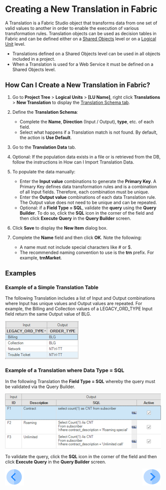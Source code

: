 # Creating a New Translation in Fabric



A Translation is a Fabric Studio object that transforms data from one set of valid values to another in order to enable the execution of various transformation rules. Translation objects can be used as decision tables in Fabric and can be defined either on a [Shared Objects](/articles/04_fabric_studio/12_shared_objects.md) level or on a [Logical Unit](/articles/03_logical_units/01_LU_overview.md) level. 
* Translations defined on a Shared Objects level can be used in all objects included in a project. 
* When a Translation is used for a Web Service it must be defined on a Shared Objects level.

## How Can I Create a New Translation in Fabric?
1.	Go to **Project Tree** > **Logical Units** > **[LU Name]**, right click **Translations** > **New Translation** to display the [Translation Schema tab](/articles/09_translations/01_translations_overview_and_use_cases.md#translation-schema).
  
2.	Define the **Translation Schema**: 
       * Complete the **Name**, **Direction** (Input / Output), **type**, etc. of each field.
       * Select what happens if a Translation match is not found. By default, the action is **Use Default**.
 
3.	Go to the **Translation Data** tab.

4.	Optional: If the population data exists in a file or is retrieved from the DB, follow the instructions in How can I Import Translation Data.

5.	To populate the data manually: 
       * Enter the **Input value** combinations to generate the **Primary Key**. A Primary Key defines data transformation rules and is a combination of all Input fields. Therefore, each combination must be unique. 
       * Enter the **Output value** combinations of each data Translation rule. The Output value does not need to be unique and can be repeated. 
       * Optional: if a **Field Type = SQL**, validate the **query** using the **Query Builder**. To do so, click the **SQL** icon in the corner of the field and then click **Execute Query** in the **Query Builder** screen.
       
6.	Click **Save** to display the **New Item** dialog box.  

7.	Complete the **Name** field and then click **OK**. Note the following:
       * A name must not include special characters like # or $.
       * The recommended naming convention to use is the **trn** prefix. For example, **trnMarket**.

## Examples

### Example of a Simple Translation Table

The following Translation includes a list of Input and Output combinations where Input has unique values and Output values are repeated.  For example, the Billing and Collection values of a LEGACY_ORD_TYPE Input field return the same Output value of BLG.

![image](/articles/09_translations/images/09_02_01%20Simple%20Translation%20table.png)

### Example of a Translation where Data Type = SQL

In the following Translation the **Field Type = SQL** whereby the query must be validated via the Query Builder.

![image](/articles/09_translations/images/09_02_02%20Data%20Type%20%3D%20SQL.png)

To validate the query, click the **SQL** icon in the corner of the field and then click **Execute Query** in the **Query Builder** screen.


[![Previous](/articles/images/Previous.png)](/articles/09_translations/01_translations_overview_and_use_cases.md)[<img align="right" width="60" height="54" src="/articles/images/Next.png">](/articles/09_translations/03_data_population_in_a_translation.md)
